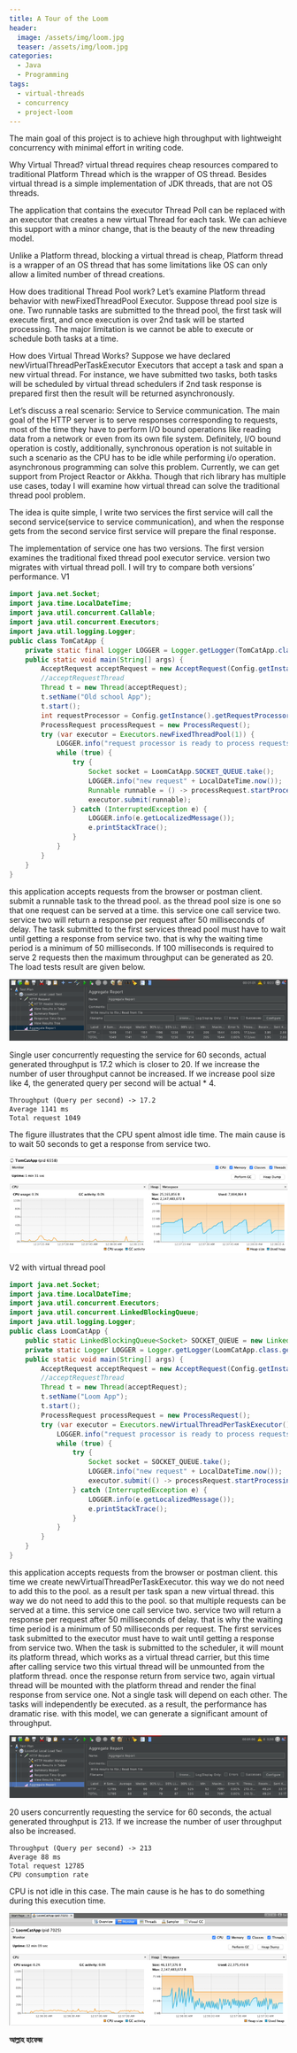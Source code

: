 ```yaml
---
title: A Tour of the Loom
header:
  image: /assets/img/loom.jpg
  teaser: /assets/img/loom.jpg
categories:
  - Java
  - Programming
tags:
  - virtual-threads
  - concurrency
  - project-loom
---
```

The main goal of this project is to achieve high throughput with lightweight concurrency with minimal effort in writing code.

Why Virtual Thread? virtual thread requires cheap resources compared to traditional Platform Thread which is the wrapper of OS thread. Besides virtual thread is a simple implementation of JDK threads, that are not OS threads.

The application that contains the executor Thread Poll can be replaced with an executor that creates a new virtual Thread for each task. We can achieve this support with a minor change, that is the beauty of the new threading model.

Unlike a Platform thread, blocking a virtual thread is cheap, Platform thread is a wrapper of an OS thread that has some limitations like OS can only allow a limited number of thread creations.

How does traditional Thread Pool work?
Let’s examine Platform thread behavior with newFixedThreadPool Executor. Suppose thread pool size is one. Two runnable tasks are submitted to the thread pool, the first task will execute first, and once execution is over 2nd task will be started processing. The major limitation is we cannot be able to execute or schedule both tasks at a time.

How does Virtual Thread Works?
Suppose we have declared newVirtualThreadPerTaskExecutor Executors that accept a task and span a new virtual thread. For instance, we have submitted two tasks, both tasks will be scheduled by virtual thread schedulers if 2nd task response is prepared first then the result will be returned asynchronously.

Let’s discuss a real scenario: Service to Service communication.
The main goal of the HTTP server is to serve responses corresponding to requests, most of the time they have to perform I/O bound operations like reading data from a network or even from its own file system. Definitely, I/O bound operation is costly, additionally, synchronous operation is not suitable in such a scenario as the CPU has to be idle while performing i/o operation. asynchronous programming can solve this problem. Currently, we can get support from Project Reactor or Akkha. Though that rich library has multiple use cases, today I will examine how virtual thread can solve the traditional thread pool problem.

The idea is quite simple, I write two services the first service will call the second service(service to service communication), and when the response gets from the second service first service will prepare the final response.

The implementation of service one has two versions. The first version examines the traditional fixed thread pool executor service. version two migrates with virtual thread poll. I will try to compare both versions’ performance.
V1


```java
import java.net.Socket;
import java.time.LocalDateTime;
import java.util.concurrent.Callable;
import java.util.concurrent.Executors;
import java.util.logging.Logger;
public class TomCatApp {
    private static final Logger LOGGER = Logger.getLogger(TomCatApp.class.getName());
    public static void main(String[] args) {
        AcceptRequest acceptRequest = new AcceptRequest(Config.getInstance().getPort());
        //acceptRequestThread
        Thread t = new Thread(acceptRequest);
        t.setName("Old school App");
        t.start();
        int requestProcessor = Config.getInstance().getRequestProcessor();
        ProcessRequest processRequest = new ProcessRequest();
        try (var executor = Executors.newFixedThreadPool(1)) {
            LOGGER.info("request processor is ready to process requests");
            while (true) {
                try {
                    Socket socket = LoomCatApp.SOCKET_QUEUE.take();
                    LOGGER.info("new request" + LocalDateTime.now());
                    Runnable runnable = () -> processRequest.startProcessing(socket);
                    executor.submit(runnable);
                } catch (InterruptedException e) {
                    LOGGER.info(e.getLocalizedMessage());
                    e.printStackTrace();
                }
            }
        }
    }
}
```
this application accepts requests from the browser or postman client. submit a runnable task to the thread pool. as the thread pool size is one so that one request can be served at a time. this service one call service two. service two will return a response per request after 50 milliseconds of delay. The task submitted to the first services thread pool must have to wait until getting a response from service two. that is why the waiting time period is a minimum of 50 milliseconds. If 100 milliseconds is required to serve 2 requests then the maximum throughput can be generated as 20. The load tests result are given below.

![Data types](/assets/img/old-school-tomcat.png)

Single user concurrently requesting the service for 60 seconds, actual generated throughput is 17.2 which is closer to 20. If we increase the number of user throughput cannot be increased. If we increase pool size like 4, the generated query per second will be actual * 4.

	Throughput (Query per second) -> 17.2
	Average 1141 ms
	Total request 1049

The figure illustrates that the CPU spent almost idle time. The main cause is to wait 50 seconds to get a response from service two.

![Data types](/assets/img/tomcatapp-cpu.png)

V2 with virtual thread pool


```java
import java.net.Socket;
import java.time.LocalDateTime;
import java.util.concurrent.Executors;
import java.util.concurrent.LinkedBlockingQueue;
import java.util.logging.Logger;
public class LoomCatApp {
    public static LinkedBlockingQueue<Socket> SOCKET_QUEUE = new LinkedBlockingQueue<>();
    private static Logger LOGGER = Logger.getLogger(LoomCatApp.class.getName());
    public static void main(String[] args) {
        AcceptRequest acceptRequest = new AcceptRequest(Config.getInstance().getPort());
        //acceptRequestThread
        Thread t = new Thread(acceptRequest);
        t.setName("Loom App");
        t.start();
        ProcessRequest processRequest = new ProcessRequest();
        try (var executor = Executors.newVirtualThreadPerTaskExecutor()) {
            LOGGER.info("request processor is ready to process requests");
            while (true) {
                try {
                    Socket socket = SOCKET_QUEUE.take();
                    LOGGER.info("new request" + LocalDateTime.now());
                    executor.submit(() -> processRequest.startProcessing(socket));
                } catch (InterruptedException e) {
                    LOGGER.info(e.getLocalizedMessage());
                    e.printStackTrace();
                }
            }
        }
    }
}
```

this application accepts requests from the browser or postman client. this time we create newVirtualThreadPerTaskExecutor. this way we do not need to add this to the pool. as a result per task span a new virtual thread. this way we do not need to add this to the pool. so that multiple requests can be served at a time. this service one call service two. service two will return a response per request after 50 milliseconds of delay. that is why the waiting time period is a minimum of 50 milliseconds per request. The first services task submitted to the executor must have to wait until getting a response from service two. When the task is submitted to the scheduler, it will mount its platform thread, which works as a virtual thread carrier, but this time after calling service two this virtual thread will be unmounted from the platform thread. once the response return from service two, again virtual thread will be mounted with the platform thread and render the final response from service one. Not a single task will depend on each other. The tasks will independently be executed. as a result, the performance has dramatic rise. with this model, we can generate a significant amount of throughput.

![Data types](/assets/img/loomcat-performance.png)

20 users concurrently requesting the service for 60 seconds, the actual generated throughput is 213. If we increase the number of user throughput also be increased.

	Throughput (Query per second) -> 213
	Average 88 ms
	Total request 12785
	CPU consumption rate

CPU is not idle in this case. The main cause is he has to do something during this execution time.

![Data types](/assets/img/loomcat-cpu.png)

**আল্লাহ হাফেজ**




